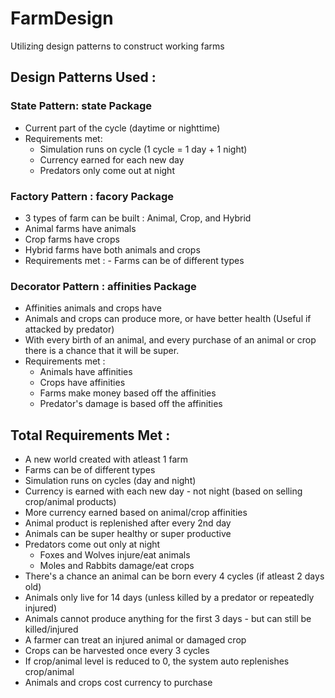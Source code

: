 # FarmDesign
Utilizing design patterns to construct working farms


## Design Patterns Used :

### State Pattern: state Package
 -  Current part of the cycle (daytime or nighttime)
 - Requirements met:
	- Simulation runs on cycle (1 cycle = 1 day + 1 night)
	- Currency earned for each new day
	- Predators only come out at night

### Factory Pattern : facory Package
 - 3 types of farm can be built : Animal, Crop, and Hybrid
 - Animal farms have animals
 - Crop farms have crops
 - Hybrid farms have both animals and crops
 - Requirements met : 
        - Farms can be of different types

### Decorator Pattern : affinities Package
 - Affinities animals and crops have
 - Animals and crops can produce more, or have better health (Useful if attacked by predator)
 - With every birth of an animal, and every purchase of an animal or crop there is a chance
   that it will be super. 
 - Requirements met :
	- Animals have affinities
	- Crops have affinities
	- Farms make money based off the affinities
	- Predator's damage is based off the affinities

## Total Requirements Met :
 - A new world created with atleast 1 farm
 - Farms can be of different types
 - Simulation runs on cycles (day and night)
 - Currency is earned with each new day - not night (based on selling crop/animal products)
 - More currency earned based on animal/crop affinities
 - Animal product is replenished after every 2nd day 
 - Animals can be super healthy or super productive
 - Predators come out only at night 
	- Foxes and Wolves injure/eat animals
 	- Moles and Rabbits damage/eat crops
 - There's a chance an animal can be born every 4 cycles (if atleast 2 days old)
 - Animals only live for 14 days (unless killed by a predator or repeatedly injured)
 - Animals cannot produce anything for the first 3 days - but can still be killed/injured
 - A farmer can treat an injured animal or damaged crop
 - Crops can be harvested once every 3 cycles
 - If crop/animal level is reduced to 0, the system auto replenishes crop/animal
 - Animals and crops cost currency to purchase